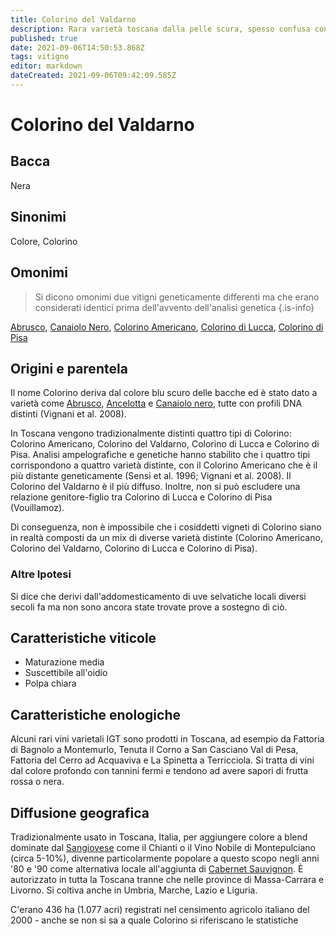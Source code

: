 ```yaml
---
title: Colorino del Valdarno
description: Rara varietà toscana dalla pelle scura, spesso confusa con altre chiamate "Colorine". Particolarmente utile per aggiungere colore ai blend.
published: true
date: 2021-09-06T14:50:53.868Z
tags: vitigno
editor: markdown
dateCreated: 2021-09-06T09:42:09.585Z
---
```


# Colorino del Valdarno

## Bacca
Nera

## Sinonimi
Colore, Colorino

## Omonimi
> Si dicono omonimi due vitigni geneticamente differenti ma che erano considerati identici prima dell'avvento dell'analisi genetica
{.is-info}

[Abrusco](/vitigni/bacca-nera/abrusco), [Canaiolo Nero](/vitigni/bacca-nera/canaiolo-nero), [Colorino Americano](/vitigni/bacca-nera/colorino-americano), [Colorino di Lucca](/vitigni/bacca-nera/colorino-di-lucca), [Colorino di Pisa](/vitigni/bacca-nera/colorino-di-pisa)

## Origini e parentela

Il nome Colorino deriva dal colore blu scuro delle bacche ed è stato dato a varietà come [Abrusco](/vitigni/bacca-nera/abrusco), [Ancelotta](/vitigni/bacca-nera/ancelotta) e [Canaiolo nero](/vitigni/bacca-nera/canaiolo-nero), tutte con profili DNA distinti (Vignani et al. 2008).

In Toscana vengono tradizionalmente distinti quattro tipi di Colorino: Colorino Americano, Colorino del Valdarno, Colorino di Lucca e Colorino di Pisa. Analisi ampelografiche e genetiche hanno stabilito che i quattro tipi corrispondono a quattro varietà distinte, con il Colorino Americano che è il più distante geneticamente (Sensi et al. 1996; Vignani et al. 2008). Il Colorino del Valdarno è il più diffuso. Inoltre, non si può escludere una relazione genitore-figlio tra Colorino di Lucca e Colorino di Pisa (Vouillamoz).

Di conseguenza, non è impossibile che i cosiddetti vigneti di Colorino siano in realtà composti da un mix di diverse varietà distinte (Colorino Americano, Colorino del Valdarno, Colorino di Lucca e Colorino di Pisa).

### Altre Ipotesi

Si dice che derivi dall'addomesticamento di uve selvatiche locali diversi secoli fa ma non sono ancora state trovate prove a sostegno di ciò.

## Caratteristiche viticole

- Maturazione media
- Suscettibile all'oidio
- Polpa chiara

## Caratteristiche enologiche
Alcuni rari vini varietali IGT sono prodotti in Toscana, ad esempio da Fattoria di Bagnolo a Montemurlo, Tenuta il Corno a San Casciano Val di Pesa, Fattoria del Cerro ad Acquaviva e La Spinetta a Terricciola. Si tratta di vini dal colore profondo con tannini fermi e tendono ad avere sapori di frutta rossa o nera.

## Diffusione geografica

Tradizionalmente usato in Toscana, Italia, per aggiungere colore a blend dominate dal [Sangiovese](/vitigni/Italia/bacca-nera/sangiovese) come il Chianti o il Vino Nobile di Montepulciano (circa 5-10%), divenne particolarmente popolare a questo scopo negli anni '80 e '90 come alternativa locale all'aggiunta di [Cabernet Sauvignon](/vitigni/Francia/bacca-nera/cabernet-sauvignon). È autorizzato in tutta la Toscana tranne che nelle province di Massa-Carrara e Livorno. Si coltiva anche in Umbria, Marche, Lazio e Liguria.

C'erano 436 ha (1.077 acri) registrati nel censimento agricolo italiano del 2000 - anche se non si sa a quale Colorino si riferiscano le statistiche


